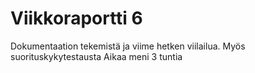 Viikkoraportti 6
================
Dokumentaation tekemistä ja viime hetken viilailua.
Myös suorituskykytestausta
Aikaa meni 3 tuntia
